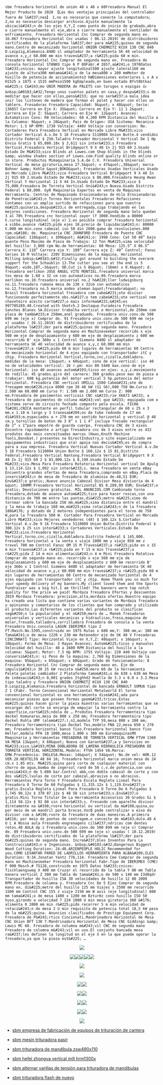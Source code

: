 
```
sbm fresadora horizontal de unión 48 x 48 x 60Fresadora Manual El Mejor Producto De 2020 【Las dos ventajas principales del controlador fuera de l&#237;nea】 1,no es necesario que conecte la computadora; 2,no es necesario descargar archivos.Ajuste manualmente la ubicaci&#243;n de los ejes X,Y,Z como punto de inicio de grabado,abra o cierre manualmente el eje,abra o cierre manualmente el ventilador de enfriamiento. Fresadora Horizontal Cnc Comprar de segunda mano en. 16.067 Fresadora Horizontal Cnc usadas ( 06.12.2019) de distribuidores certificados de la plataforma l&#237;der para m&#225;quinas de segunda mano.Centro de mecanizado horizontal UNION CHEMNITZ KCUX 130 CNC 840 D.Leipzig,Alemania.840D sl adaptador de herramienta SK 40 velocidad de avance x,y,z 60.000 mm min traves&#237;a r&#225;pida 60 m min. Fresadora Horizontal Cnc Comprar de segunda mano en. Fresadora de consola horizontal STANKO tipo 6 P 80Fabr.# 2657,a&#241;o 1976Datos t&#233;cnicos: mayor ajuste longitudinal500 ajuste lateral160 mm ajuste de altura300 mmtama&#241;o de la mesa800 x 200 mmMotor de husillo de potencia de accionamiento3 kWDimensiones exteriores L x A x H1525 x 1875 x 1515 mmPeso1500 kgEmpleado,en buen estado Bfvt8btkaz m&#225;s C&#243;mo UNIR MADERA de PALETS con tarugos o espigas ️👍 &nbsp;&#0183;&#32;Tengo unos cuantos palets en casa,y despu&#233;s de meditar que hacer con ellos,pens&#233; que no ser&#237;a mala idea unir los listones de madera que forman el palet y hacer con ellos un tablero. Fresadoras Fresadora Capacidad: 9&quot; x 48&quot; Serie: 136857 Carrera en Eje X: 35&quot; Carrera en Eje Y: 11 1 2&quot; Carrera en Eje Z: 5&quot; Carrera en Eje W: 12&quot; Avances: Automaticos Cono: R8 Velocidades: 60 4,200 RPM Distancia del Husillo a la Columna: 9&quot; x 20&quot; Pais de Origen: USA Sistema: Mecanica Motor: 1.5 HP RPM: 1730 Voltaje: 440V Voltaje con conversion: No. Cortadores Para Fresadora Vertical en Mercado Libre M&#233;xico Cortador Vertical A.v.De 5 16 Fresadora 5110004 Union Butte.4 vendidos Distrito Federal $ 250.Taladro Fresador Horizontal Y Vertical De 1 Hp Envio Gratis $ 65,000.18x $ 3,611 sin inter&#233;s Fresadora Vertical.Fresadora Vertical Bridgeport 9 X 48 In 2j 915 69 2.Usado Estado De M&#233;xico Blinds at Lowes.com Shop blinds in the blinds &amp; window shades section of Lowes.com.Find quality blinds online or in store. Productos Mimaquinaria S.A.de C.V. Fresadora Universal Vertical de mesa giratoria,mesa 27.5&quot; x 47&quot;,38&quot; marca Bohner &amp; Kohle &quot;BOKO&quot; Fresadoras Usadas Verticales Usado en Mercado Libre M&#233;xico Fresadora Vertical Bridgeport 9 X 48 In 2j 915 69 2.Usado Estado De M&#233;xico $ 80,000.Fresadora Heung Hwan Vertical Y Horizontal 11 X 44 In.Usado Estado De M&#233;xico $ 75,000.Fresadora De Torreta Vertical Uni&#243;n Nueva.Usado Distrito Federal $ 88,000. GyR Maquinaria Expertos en venta de Maquinas Herramienta. Centros de Maquinado Erosionadoras de Hilo Erosionadoras de Penetraci&#243;n Tornos Horizontales Fresadoras Refacciones Contamos con un amplio surtido de refacciones para que nuestra m&#225;quinaria,despu&#233;s de entregada,siga trabajando en las mejores condiciones. Fresadora Horizontal de segunda mano Solo quedan 3 al 70% Fresadora cnc horizontal zayer lf 3000.Vendido a 80000 €.curso longitudinal (eje x) 2.es posible comprar fresadora horizontal a vibbo.avance r&#225;pido ejes 10.precio de liquidaci&#243;n: 80000 €.000 mm min.cono cabezal iso 50 din 2080.gama de revoluciones.000 rpm.n&#186; de. Maquinaria CNC JOHNFORD Fresadora de Puente CNC Capacidad: 118&quot; x 109&quot; A&#241;o: 1998 Cono: Cat 50 48” bajo puente Peso Maximo de Pieza de Trabajo: 12 Ton M&#225;xima velocidad del husillo: 3,800 rpm No.de herramientas: 60 Mesa: 125.5” X 86.5” Carrera X: 118” Carrera eje Y: 109” Carrera eje Z: 40” Control: Fanuc Series 16 M Voltaje: 220V Dimensiones de la maquina. Horizontal Milling &nbsp;&#0183;&#32;Finally got around to building the overarm support for the Schaublin 13.The cutter you see at the end is 5 8&quot; wide,18T,~3&quot; OD.Cut is 5 8&quot; (16mm) x 0.4&quot; d. fresadora oerlikon JOSE ANGEL VITE MONTIEL.fresadora universal marca tos mesa de 1.60 x 32 cm con automaticos no.09.fresadora marca oerlikon no.10.fresadora universal no.2 h&#220;ller ludwigsburg no.11.fresadora rumana mesa de 130 x 32cm con automaticos no.12.fresadora no.5 marca andex aleman &quot;fresadora&quot; no Brasil Fresadora horizontal fresadora com cabe&#231;ote divisor funcionando perfeitamente obs.n&#227;o tem cabe&#231;ote vertical nem chaveteiro aceito cart&#227;o mais informa&#231;&#245;es 997705289.48.Created with Sketch.2 Destaque.Furadeira Fresadora Sanches Blanes SA.Divisor trabalha vertical e Horizontal,de 250mm com placa de tamb&#233;m 250mm,anel graduado. Fresadora univ.conv.de 500 699 mm (eje x) Comprar de. 91 Fresadora univ.conv.de 500 699 mm (eje x) usadas ( 26.11.2019) de distribuidores certificados de la plataforma l&#237;der para m&#225;quinas de segunda mano. Fresadora Horizontal Comprar de segunda mano en Machineseeker recorrido x eje 560 mm eje de desplazamiento y 600 mm eje de desplazamiento z 600 mm recorrido B' eje 360o x 1 Control Siemens 840D sl adaptador de herramienta SK 40 velocidad de avance x,y,z 60.000 mm min traves&#237;a r&#225;pida 60 m min lugares de herramientas 60 Centro de mecanizado horizontal de 4 ejes equipado con transportador itC y chip. Fresadora Horizontal Vertical,torno,cnc,cizalla,dobladora. medidas de la mesa: 13&quot; x 60&quot; cono de eje vertical: iso 40 no de velocidades vertical: 16 r.pm: min 80 5440 max.cono de eje horizontal: iso 40 avances autom&#193;ticos en ejes: x,y,z.movimiento de rodilla: 45 grados.giro del carnero: 360 grados.peso max de pieza a trabajar: 600 kg.potencia del motor vertical 5 hp.potencia del motor horizontal. Fresadora CNC vertical UMILLL 1500 Cabe&#231;ote de fresagem mec&#226;nica 6000 rpm 38 48 kW (S1 S6),600 750 Nm.Curso X: 2.500 mm 60.000 mm Curso Y: 1.500 mm 2.600 mm Curso Z: 900 mm.Fresadora de pavimentos verticais CNC s&#233;rie XKA73 &#233; a fresadora de pavimentos de coluna m&#243;vel que &#233; equipada com o sistema servo de circuito fechado composto pela escala. FICHA T&#201;CNICA montante en perfil tubular rectangular de 60 x 25 x 3 mm.x 1.10 m largo y 3 travesa&#209;os de tubo redondo de 17 mm di&#193;m.espaciados a + 270 mm en sentido horizontal y vertical @ 48 cm.y tornillos de boton de 3 8” x 1 1 4” incluye fresado rectangular de 2” x 1“para empotre de guarda cuerpo, Fresadora CNC de 3 eixos Encontre rapidamente o artigo fresadora cnc de 3 eixos entre os 432 produtos das mais conceituadas marcas (Haas,Knuth Machine Tools,Danobat.) presentes na DirectIndustry,o site especializado em equipamentos industriais que o(a) apoia nas decis&#245;es de compra para a sua empresa. Fresadora Vertical Nuevas Cortador Vertical A.v.De 5 16 Fresadora 5110004 Union Butte $ 160.12x $ 15 81.Distrito Federal.Fresadora Vertical Nantong.Fresadora Vertical Bridgeport 9 X 48 In 2j 915 69 2 $ 83,000.12x $ 8,199.Usado Estado De M&#233;xico.Mesa Para Fresadora Rotatoria Horizontal vertical De 8pulg $ 13,114.12x $ 1,092 sin inter&#233;s. mesa fresadora en venta eBay Encuentra grandes ofertas de mesa fresadora,comprando en eBay.Placa de inserci&#243;n de mesa de fresadora de aluminio de.48,51 EUR; Env&#237;o gratis;.Nuevo anuncio Cabezal Divisor Mesa divisoria de 4 &quot; 100MM Fresadora Vertical Horizontal BS 0.289,99 EUR; Env&#237;o gratis; Devoluciones gratuitas. MIL ANUNCIOS.COM Combinada torno fresadora,dotado de avance autom&#225;tico para hacer roscas,con una distancia de 700 mm entre las puntas,di&#225;metro m&#225;ximo de tornear sobre la bancada 250 mm,m&#225;xima distancia entre el mandril y la mesa de trabajo 160 mm,m&#225;xima rotaci&#243;n de la fresadora 180&#176; y dotado de 2 motores independientes para el torno de 750 W,para la fresadora 500 W. Cortador Para Fresadora Vertical en Mercado Libre M&#233;xico Mejores vendedores (48) $ 160.12x $.Cortador Vertical A.v.De 9 16 Fresadora 5110009 Union Butte.Distrito Federal $ 300.12x $ 25 sin inter&#233;s Cortadores Verticales.Estado De M&#233;xico.Fresadora Horizontal Vertical,torno,cnc,cizalla,dobladora.Distrito Federal $ 145,000. Fresadora horizontal a la venta x viaje 1000 mm y viaje 850 mm z travel 700 mm Control Fanuc OM 15 M Traves&#237;a r&#225;pida en x 15 m min Traves&#237;a r&#225;pida en Y 15 m min Traves&#237;a r&#225;pida Z 14 m min alimentaci&#243;n 4 m Mini Fresadora Rotativa Comprar de segunda mano en. recorrido x eje 560 mm eje de desplazamiento y 600 mm eje de desplazamiento z 600 mm recorrido B' eje 360o x 1 Control Siemens 840D sl adaptador de herramienta SK 40 velocidad de avance x,y,z 60.000 mm min traves&#237;a r&#225;pida 60 m min lugares de herramientas 60 Centro de mecanizado horizontal de 4 ejes equipado con transportador itC y chip. Home Thank you so much for your speedy delivery of my banners.My client loved them and the Sports Fundraiser was a big hit.I am thrilled! The banners were top notch quality for the price we paid! Mordaza fresadora Ofertas y descuentos 2019 Mordaza fresadora: precision,alta,mordaza ofertas.Nuestro equipo ha creado una lista que contiene varias variantes de Mordaza fresadora y opiniones y comentarios de los clientes que han comprado y utilizado el producto.Las diferentes variantes del producto se clasifican seg&#250;n la popularidad y el n&#250;mero de … Manek fresadoras universales y verticales mecanicas y hidraulicas,fresa,maquina de moler,fresado,talladora,cerrilladora Fresadora de consola a la venta Fresadora Univ.consola LAGUN IBERIMEX tipo 2 FT.Masch.No.5395,construido en 1975 Rutas x 680 mm,Y: 380 mm,w: 380 mm Tama&#241;o de mesa 1220 x 230 mm Retenedor eje de SK 40 V Fresadoras CINCINNATI Tipo: Horizontal Viaje en X,Y,Z: 48&quot; x 16&quot; x 10&quot; Forma de Mesa: 3 Rayas Avances; Autom&#225;ticos y manuales Velocidad del husillo: 40 a 1600 RPM Distancia del husillo a la columna: 5&quot; Motor: 7.5 Hp RPM: 1755 Voltaje: 220 440 Voltaje con conversi&#243;n: si Peso de la maquina: 2,760 kg Dimensiones de la maquina: 95&quot; x 65&quot; x 60&quot; Grado de funcionamiento: 8 Fresadora Horizontal Cnc Comprar de segunda mano en. Eje de impulsi&#243;n 30 25 kW revista n&#250;mero 60 de la herramienta Paleta paletas cambiador 2 Plataforma tama&#241;o de 630 x 630 mm Mesa de indexaci&#243;n 0,001 grados Itghhd2 Huella de 3.3 x 6.0 x 3.2.Mesa tipo taladro y fresadora UNION CHEMNITZ KCUX 130 CNC 840 D.Leipzig,Alemania.Fresadora horizontal de bancada ERNAULT SOMUA tipo Z 1 CFabr. Torno Convencional Horizontal Metalworld El torno convencional horizontal es una herramienta dise&#241;ada para mecanizar piezas que poseen formas geom&#233;tricas.Estas m&#225;quinas hacen girar la pieza mientras varias herramientas que se encargan del corte se encarga de empujar la herramienta contra la superficie,cort&#225;ndola de … Produtos Fresadora ferramenteira tipo deckel Komunaras,mesa de 800 x 250 mm; Fresadora ferramenteira tipo deckel Ruhla UMF (alem&#227;),n2,modelo TYP 59,mesa 800 x 200 mm; Fresadora ferramenteira tipo Deckel Tos,modelo FNA 22,mesa 650 x 270 mm; Fresadora horizontal banco fixo.Fresadora horizontal banco fixo Heller,modelo PFH 10 1000,mesa 1.000 x 300 mm EuromaquinasMX Maquinaria y Herramientas FRESADORA DE TORRETA VERTICAL EMW FTVH 1360 VA MESA 13&quot; X 60&quot; Nueva con Garant&#237;a y Servicios en M&#233;xico.L&#193;MINA DOBLADORA DE LAMINA HIDRAULICA.FRESADORA DE TORRETA VERTICAL HORIZONTAL.Modelo: FTVH 1454 VA.Marca: EMW.Procedencia: INGLESA.Mesas: 14&quot; X 54&quot; No.de vel: HOR.12 VER.20.NEXTEL59 48 84 16; fresadora horizontal marca union mesa de 24 cm.x 1.05 mts. M&#225;quina para corte de cualquier material con chorro de agua,bomba de ingersol rand de 50 c.v.de potencia,con una presi&#243;n de 5.000 bar.Control abb,con doble cabezal de corte y con dos v&#225;lvulas de corte por cabezal,abrasivo o no abrasivo. Herramientas Para Torno Y Fresadora Escala Regleta Lineal Para Fresadora O Torno De 60 Pulgadas $ 11,335.12x $ 1,119.Env&#237;o gratis.Escala Regleta Lineal Para Fresadora O Torno De 6 Pulgadas $ 3,745 98.12x $ 370 07.12x $ 48 58 sin inter&#233;s.Env&#237;o gratis.Mini Torno Titular De La Herramienta Accesorios 30 Grados Gi $ 1,114 58.12x $ 92 88 sin inter&#233;s. Fresando com aparelho divisor diretamente na &#198;rvore horizontal ou vertical da m&#198;quina,ou por meio de um mandril porta brocas.VocŒ pode centralizar o eixo do divisor com a &#198;rvore da fresadora de duas maneiras.A primeira &#216; por meio de pontos de centragem.o conceito de m&#243;dulo.48 A U L A Nossa aula Fresando engrenagens cil&#237;ndricas com dentes retos.48 AULA dp z Fresadora univ.conv.de 500 699 mm (eje x) Comprar de. 89 Fresadora univ.conv.de 500 699 mm (eje x) usadas ( 10.12.2019) de distribuidores certificados de la plataforma l&#237;der para m&#225;quinas de segunda mano. Incre&#237;bles Inventos Para La Construcci&#243;n e Ingeniosas. &nbsp;&#0183;&#32;Dangerous Biggest Wood Cutting Duration: 24:48.ARIENPEOPLE HOLIC Recommended for you.COMO LEVANTAR PARED DE LADRILLOS HERRAMIENTA PARA ALBA&#209;ILES Duration: 9:34.Jonatan Yantz 776,114. Fresadora Cme Comprar de segunda mano en Machineseeker Fresadora horizontal Fabr.Tipo de IBERIMEX (CME) F 900 Masch.# 75128,construido en 1975 Datos t&#233;cnicos: Tischlaengsweg X 400 mm Cruzar el recorrido de la tabla Y 80 mm Tabla manera vertical Z 300 mm Tabla de tama&#241;o de 500 x 140 mm I3d8qdr Transportador de husillo ISA 30 velocidades de husillo 12 80 2000 RPM.Fresadora de columna y. Fresadora Cnc De 5 Ejes Comprar de segunda mano en. di&#225;metro del husillo 125 mm Viajes x 2500 mm recorrido 1500 mm Control CNC 155 z viaje 2150 mm W axis (eje longitudinal) 800 mm tama&#241;o de mesa 1400 x 1200 mm Bztur0z cono husillo ISO 50 huso,girando a velocidad 7 224 1000 U min mesa giratoria 360 &#176; alimenta 0 2000 mm min r&#225;pido recorrer 5 m min velocidad de rotaci&#243;n de mesa 2 U min requisito de potencia total 18,5 kW peso de la m&#225;quina. Anuncios clasificados de Prestige Equipment Corp. Fresadora de P&#243;rtico Cincinnati.Mandrinadora Horizontal de Mesa CNC Union BFT 130 7.Mandrinadora Horizontal de Mesa CNC Giddings &amp; Lewis MC 60. Fresadora de columna m&#243;vil CNC de segunda mano Fresadora de columna m&#243;vil en uso.El conjunto bancada mesa ra&#237;les definen la longitud en el eje X en la que puede operar la fresadora,ya que la pieza est&#225; … 
```

<div align="center">

<a href="https://es-crusher.shibang-china.com/github&k=sbm+fresadora+horizontal+de+uni%C3%B3n+48+x+48+x+60"><img src="https://static.shibang-china.com/es/crusher/logo.jpg"></a>

<a href="https://es-crusher.shibang-china.com/github&k=sbm+fresadora+horizontal+de+uni%C3%B3n+48+x+48+x+60"><img src="https://static.shibang-china.com/es/crusher/index.jpg"></a><a href="https://es-crusher.shibang-china.com/material.htmlgithub&k=sbm+fresadora+horizontal+de+uni%C3%B3n+48+x+48+x+60"><img src="https://static.shibang-china.com/es/crusher/material.jpg"></a><a href="https://es-crusher.shibang-china.com/application.htmlgithub&k=sbm+fresadora+horizontal+de+uni%C3%B3n+48+x+48+x+60"><img src="https://static.shibang-china.com/es/crusher/application.jpg"></a><a href="https://es-crusher.shibang-china.com/aboutus.htmlgithub&k=sbm+fresadora+horizontal+de+uni%C3%B3n+48+x+48+x+60"><img src="https://static.shibang-china.com/es/crusher/aboutus.jpg"></a><a href="https://es-crusher.shibang-china.com/contact.htmlgithub&k=sbm+fresadora+horizontal+de+uni%C3%B3n+48+x+48+x+60"><img src="https://static.shibang-china.com/es/crusher/contact.jpg"></a>

<a href="https://es-crusher.shibang-china.com/github&k=sbm+fresadora+horizontal+de+uni%C3%B3n+48+x+48+x+60"><img src="https://static.shibang-china.com/es/crusher/banner.jpg"></a>

<a href="https://swt.shibang-china.com/github&k=sbm+fresadora+horizontal+de+uni%C3%B3n+48+x+48+x+60"><img src="https://static.shibang-china.com/es/crusher/text.jpg"></a>

<a href="https://swt.shibang-china.com/github&k=sbm+fresadora+horizontal+de+uni%C3%B3n+48+x+48+x+60"><img src="https://static.shibang-china.com/es/crusher/chat.jpg"></a><a href="https://es-crusher.shibang-china.com/contact.htmlgithub&k=sbm+fresadora+horizontal+de+uni%C3%B3n+48+x+48+x+60"><img src="https://static.shibang-china.com/es/crusher/message.jpg"></a>

<a href="https://es-crusher.shibang-china.com/products/pe.htmlgithub&k=sbm+fresadora+horizontal+de+uni%C3%B3n+48+x+48+x+60"><img src="https://static.shibang-china.com/es/crusher/pe.jpg"></a><a href="https://es-crusher.shibang-china.com/products/pf.htmlgithub&k=sbm+fresadora+horizontal+de+uni%C3%B3n+48+x+48+x+60"><img src="https://static.shibang-china.com/es/crusher/pf.jpg"></a>

<a href="https://es-crusher.shibang-china.com/products/hpt.htmlgithub&k=sbm+fresadora+horizontal+de+uni%C3%B3n+48+x+48+x+60"><img src="https://static.shibang-china.com/es/crusher/hpt.jpg"></a><a href="https://es-crusher.shibang-china.com/products/vsi.htmlgithub&k=sbm+fresadora+horizontal+de+uni%C3%B3n+48+x+48+x+60"><img src="https://static.shibang-china.com/es/crusher/vsi.jpg"></a>

<a href="https://es-crusher.shibang-china.com/products/klv.htmlgithub&k=sbm+fresadora+horizontal+de+uni%C3%B3n+48+x+48+x+60"><img src="https://static.shibang-china.com/es/crusher/klv.jpg"></a><a href="https://es-crusher.shibang-china.com/products/portable.htmlgithub&k=sbm+fresadora+horizontal+de+uni%C3%B3n+48+x+48+x+60"><img src="https://static.shibang-china.com/es/crusher/portable.jpg"></a>

<a href="https://swt.shibang-china.com/github&k=sbm+fresadora+horizontal+de+uni%C3%B3n+48+x+48+x+60"><img src="https://static.shibang-china.com/es/crusher/case.jpg"></a>

</div>


* [sbm empresa de fabricación de equipos de trituración de cantera](sbm%20empresa%20de%20fabricaci%C3%B3n%20de%20equipos%20de%20trituraci%C3%B3n%20de%20cantera.md)

* [sbm mesin trituradora pasir](sbm%20mesin%20trituradora%20pasir.md)

* [sbm trituradora de mandíbula zsw490x110](sbm%20trituradora%20de%20mand%C3%ADbula%20zsw490x110.md)

* [sbm hefei zhongya vertical mill hrm1300x](sbm%20hefei%20zhongya%20vertical%20mill%20hrm1300x.md)

* [sbm alternar varillas de tensión para trituradora de mandíbulas](sbm%20alternar%20varillas%20de%20tensi%C3%B3n%20para%20trituradora%20de%20mand%C3%ADbulas.md)

* [sbm trituradora flash de nuevo](sbm%20trituradora%20flash%20de%20nuevo.md)